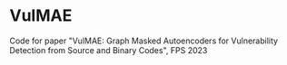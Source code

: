 # VulMAE
Code for paper "VulMAE: Graph Masked Autoencoders for Vulnerability Detection from Source and Binary Codes", FPS 2023
